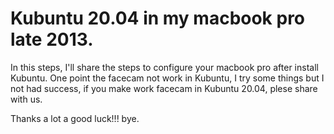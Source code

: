 # Kubuntu 20.04 in my macbook pro late 2013.

In this steps, I'll share the steps to configure your macbook pro after install Kubuntu.
One point the facecam not work in Kubuntu, I try some things but I not had success, if you make work facecam in Kubuntu 20.04, plese share with us.

Thanks a lot a good luck!!! bye.
